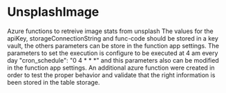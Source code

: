 # UnsplashImage
Azure functions to retreive image stats from unsplash
The values for the apiKey, storageConnectionString and func-code should be stored in a key vault, the others parameters can be store in the function app settings.
The parameters to set the execution is configure to be executed at 4 am every day "cron_schedule": "0 4 * * *" and this parameters also can be modified in the function app settings.
An additional azure function were created in order to test the proper behavior and validate that the right information is been stored in the table storage.
